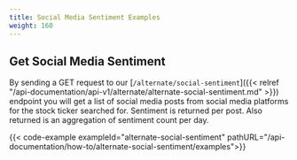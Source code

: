 ```yaml
---
title: Social Media Sentiment Examples
weight: 160
---
```


## Get Social Media Sentiment
By sending a GET request to our [`/alternate/social-sentiment`]({{< relref "/api-documentation/api-v1/alternate/alternate-social-sentiment.md" >}}) endpoint you
will get a list of social media posts from social media platforms for the stock ticker searched for. Sentiment is returned per post. Also returned is an aggregation
of sentiment count per day.

{{< code-example exampleId="alternate-social-sentiment" pathURL="/api-documentation/how-to/alternate-social-sentiment/examples">}}

